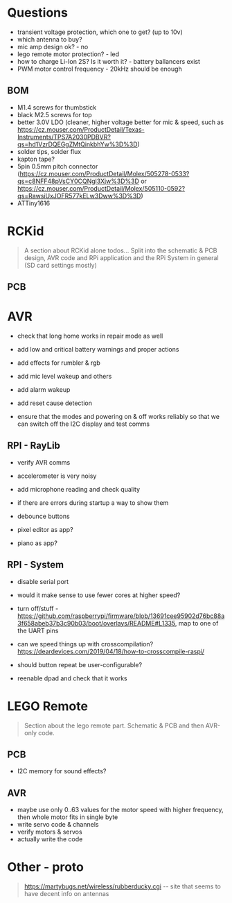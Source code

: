 # Questions

- transient voltage protection, which one to get? (up to 10v)
- which antenna to buy? 
- mic amp design ok? - no
- lego remote motor protection?  - led
- how to charge Li-Ion 2S? Is it worth it? - battery ballancers exist
- PWM motor control frequency - 20kHz should be enough

## BOM

- M1.4 screws for thumbstick
- black M2.5 screws for top
- better 3.0V LDO (cleaner, higher voltage better for mic & speed, such as https://cz.mouser.com/ProductDetail/Texas-Instruments/TPS7A2030PDBVR?qs=hd1VzrDQEGgZMtQinkbhYw%3D%3D)
- solder tips, solder flux
- kapton tape? 
- 5pin 0.5mm pitch connector (https://cz.mouser.com/ProductDetail/Molex/505278-0533?qs=c8NFF48pVsCY0CQNgl3Xjw%3D%3D or https://cz.mouser.com/ProductDetail/Molex/505110-0592?qs=RawsiUxJOFR577kELw3Dww%3D%3D)
- ATTiny1616

# RCKid

> A section about RCKid alone todos... Split into the schematic & PCB design, AVR code and RPi application and the RPi System in general (SD card settings mostly)

## PCB

# AVR

- check that long home works in repair mode as well
- add low and critical battery warnings and proper actions
- add effects for rumbler & rgb 
- add mic level wakeup and others
- add alarm wakeup
- add reset cause detection

- ensure that the modes and powering on & off works reliably so that we can switch off the I2C display and test comms

## RPI - RayLib

- verify AVR comms
- accelerometer is very noisy
- add microphone reading and check quality 
- if there are errors during startup a way to show them
- debounce buttons

- pixel editor as app?
- piano as app? 

## RPI - System

- disable serial port
- would it make sense to use fewer cores at higher speed? 

- turn off/stuff - https://github.com/raspberrypi/firmware/blob/13691cee95902d76bc88a3f658abeb37b3c90b03/boot/overlays/README#L1335, map to one of the UART pins 

- can we speed things up with crosscompilation? https://deardevices.com/2019/04/18/how-to-crosscompile-raspi/

- should button repeat be user-configurable? 
- reenable dpad and check that it works

# LEGO Remote

> Section about the lego remote part. Schematic & PCB and then AVR-only code. 

## PCB

- I2C memory for sound effects? 

## AVR

- maybe use only 0..63 values for the motor speed with higher frequency, then whole motor fits in single byte 
- write servo code & channels
- verify motors & servos
- actually write the code

# Other - proto

> https://martybugs.net/wireless/rubberducky.cgi -- site that seems to have decent info on antennas

